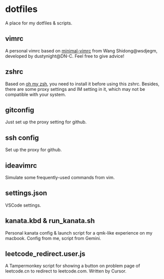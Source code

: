 # dotfiles

A place for my dotfiles & scripts.



## vimrc

A personal vimrc based on [minimal-vimrc](https://github.com/wsdjeg/vim-galore-zh_cn/blob/master/contents/minimal-vimrc.vim) from Wang Shidong@wsdjegm, developed by dustynight@DN-C. Feel free to give advice!



## zshrc

Based on [oh my zsh](https://github.com/ohmyzsh/ohmyzsh), you need to install it before using this zshrc. Besides, there are some proxy settings and IM setting in it, which may not be compatible with your system.



## gitconfig

Just set up the proxy setting for github.



## ssh config

Set up the proxy for github.



## ideavimrc

Simulate some frequently-used commands from vim. 



## settings.json

VSCode settings. 

## kanata.kbd & run_kanata.sh

Personal kanata config & launch script for a qmk-like experience on my macbook.
Config from me, script from Gemini.

## leetcode_redirect.user.js

A Tampermonkey script for showing a button on problem page of leetcode.cn to redirect to leetcode.com. Written by Cursor.
